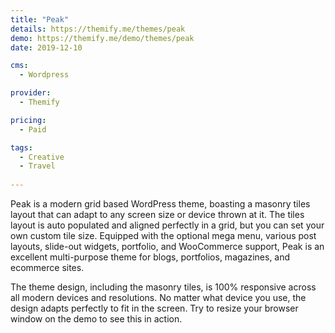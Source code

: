 ```yaml
---
title: "Peak"
details: https://themify.me/themes/peak
demo: https://themify.me/demo/themes/peak
date: 2019-12-10

cms: 
  - Wordpress

provider: 
  - Themify

pricing:
  - Paid

tags:
  - Creative
  - Travel
  
---
```


Peak is a modern grid based WordPress theme, boasting a masonry tiles layout that can adapt to any screen size or device thrown at it. The tiles layout is auto populated and aligned perfectly in a grid, but you can set your own custom tile size. Equipped with the optional mega menu, various post layouts, slide-out widgets, portfolio, and WooCommerce support, Peak is an excellent multi-purpose theme for blogs, portfolios, magazines, and ecommerce sites.

The theme design, including the masonry tiles, is 100% responsive across all modern devices and resolutions. No matter what device you use, the design adapts perfectly to fit in the screen. Try to resize your browser window on the demo to see this in action.